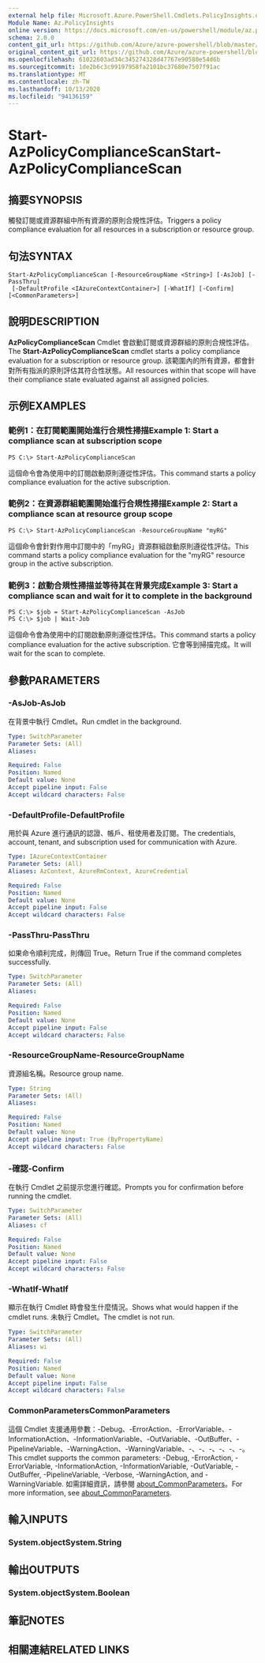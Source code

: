 ```yaml
---
external help file: Microsoft.Azure.PowerShell.Cmdlets.PolicyInsights.dll-Help.xml
Module Name: Az.PolicyInsights
online version: https://docs.microsoft.com/en-us/powershell/module/az.policyinsights/start-azpolicycompliancescan
schema: 2.0.0
content_git_url: https://github.com/Azure/azure-powershell/blob/master/src/PolicyInsights/PolicyInsights/help/Start-AzPolicyComplianceScan.md
original_content_git_url: https://github.com/Azure/azure-powershell/blob/master/src/PolicyInsights/PolicyInsights/help/Start-AzPolicyComplianceScan.md
ms.openlocfilehash: 61022603ad34c345274328d47767e90580e54d6b
ms.sourcegitcommit: 1de2b6c3c99197958fa2101bc37680e7507f91ac
ms.translationtype: MT
ms.contentlocale: zh-TW
ms.lasthandoff: 10/13/2020
ms.locfileid: "94136159"
---
```

# <span data-ttu-id="0ef6b-101">Start-AzPolicyComplianceScan</span><span class="sxs-lookup"><span data-stu-id="0ef6b-101">Start-AzPolicyComplianceScan</span></span>

## <span data-ttu-id="0ef6b-102">摘要</span><span class="sxs-lookup"><span data-stu-id="0ef6b-102">SYNOPSIS</span></span>
<span data-ttu-id="0ef6b-103">觸發訂閱或資源群組中所有資源的原則合規性評估。</span><span class="sxs-lookup"><span data-stu-id="0ef6b-103">Triggers a policy compliance evaluation for all resources in a subscription or resource group.</span></span>

## <span data-ttu-id="0ef6b-104">句法</span><span class="sxs-lookup"><span data-stu-id="0ef6b-104">SYNTAX</span></span>

```
Start-AzPolicyComplianceScan [-ResourceGroupName <String>] [-AsJob] [-PassThru]
 [-DefaultProfile <IAzureContextContainer>] [-WhatIf] [-Confirm] [<CommonParameters>]
```

## <span data-ttu-id="0ef6b-105">說明</span><span class="sxs-lookup"><span data-stu-id="0ef6b-105">DESCRIPTION</span></span>
<span data-ttu-id="0ef6b-106">**AzPolicyComplianceScan** Cmdlet 會啟動訂閱或資源群組的原則合規性評估。</span><span class="sxs-lookup"><span data-stu-id="0ef6b-106">The **Start-AzPolicyComplianceScan** cmdlet starts a policy compliance evaluation for a subscription or resource group.</span></span> <span data-ttu-id="0ef6b-107">該範圍內的所有資源，都會針對所有指派的原則評估其符合性狀態。</span><span class="sxs-lookup"><span data-stu-id="0ef6b-107">All resources within that scope will have their compliance state evaluated against all assigned policies.</span></span>

## <span data-ttu-id="0ef6b-108">示例</span><span class="sxs-lookup"><span data-stu-id="0ef6b-108">EXAMPLES</span></span>

### <span data-ttu-id="0ef6b-109">範例1：在訂閱範圍開始進行合規性掃描</span><span class="sxs-lookup"><span data-stu-id="0ef6b-109">Example 1: Start a compliance scan at subscription scope</span></span>
```
PS C:\> Start-AzPolicyComplianceScan
```

<span data-ttu-id="0ef6b-110">這個命令會為使用中的訂閱啟動原則遵從性評估。</span><span class="sxs-lookup"><span data-stu-id="0ef6b-110">This command starts a policy compliance evaluation for the active subscription.</span></span>

### <span data-ttu-id="0ef6b-111">範例2：在資源群組範圍開始進行合規性掃描</span><span class="sxs-lookup"><span data-stu-id="0ef6b-111">Example 2: Start a compliance scan at resource group scope</span></span>
```
PS C:\> Start-AzPolicyComplianceScan -ResourceGroupName "myRG"
```

<span data-ttu-id="0ef6b-112">這個命令會針對作用中訂閱中的「myRG」資源群組啟動原則遵從性評估。</span><span class="sxs-lookup"><span data-stu-id="0ef6b-112">This command starts a policy compliance evaluation for the "myRG" resource group in the active subscription.</span></span>

### <span data-ttu-id="0ef6b-113">範例3：啟動合規性掃描並等待其在背景完成</span><span class="sxs-lookup"><span data-stu-id="0ef6b-113">Example 3: Start a compliance scan and wait for it to complete in the background</span></span>
```
PS C:\> $job = Start-AzPolicyComplianceScan -AsJob
PS C:\> $job | Wait-Job
```

<span data-ttu-id="0ef6b-114">這個命令會為使用中的訂閱啟動原則遵從性評估。</span><span class="sxs-lookup"><span data-stu-id="0ef6b-114">This command starts a policy compliance evaluation for the active subscription.</span></span> <span data-ttu-id="0ef6b-115">它會等到掃描完成。</span><span class="sxs-lookup"><span data-stu-id="0ef6b-115">It will wait for the scan to complete.</span></span>

## <span data-ttu-id="0ef6b-116">參數</span><span class="sxs-lookup"><span data-stu-id="0ef6b-116">PARAMETERS</span></span>

### <span data-ttu-id="0ef6b-117">-AsJob</span><span class="sxs-lookup"><span data-stu-id="0ef6b-117">-AsJob</span></span>
<span data-ttu-id="0ef6b-118">在背景中執行 Cmdlet。</span><span class="sxs-lookup"><span data-stu-id="0ef6b-118">Run cmdlet in the background.</span></span>

```yaml
Type: SwitchParameter
Parameter Sets: (All)
Aliases:

Required: False
Position: Named
Default value: None
Accept pipeline input: False
Accept wildcard characters: False
```

### <span data-ttu-id="0ef6b-119">-DefaultProfile</span><span class="sxs-lookup"><span data-stu-id="0ef6b-119">-DefaultProfile</span></span>
<span data-ttu-id="0ef6b-120">用於與 Azure 進行通訊的認證、帳戶、租使用者及訂閱。</span><span class="sxs-lookup"><span data-stu-id="0ef6b-120">The credentials, account, tenant, and subscription used for communication with Azure.</span></span>

```yaml
Type: IAzureContextContainer
Parameter Sets: (All)
Aliases: AzContext, AzureRmContext, AzureCredential

Required: False
Position: Named
Default value: None
Accept pipeline input: False
Accept wildcard characters: False
```

### <span data-ttu-id="0ef6b-121">-PassThru</span><span class="sxs-lookup"><span data-stu-id="0ef6b-121">-PassThru</span></span>
<span data-ttu-id="0ef6b-122">如果命令順利完成，則傳回 True。</span><span class="sxs-lookup"><span data-stu-id="0ef6b-122">Return True if the command completes successfully.</span></span>

```yaml
Type: SwitchParameter
Parameter Sets: (All)
Aliases:

Required: False
Position: Named
Default value: None
Accept pipeline input: False
Accept wildcard characters: False
```

### <span data-ttu-id="0ef6b-123">-ResourceGroupName</span><span class="sxs-lookup"><span data-stu-id="0ef6b-123">-ResourceGroupName</span></span>
<span data-ttu-id="0ef6b-124">資源組名稱。</span><span class="sxs-lookup"><span data-stu-id="0ef6b-124">Resource group name.</span></span>

```yaml
Type: String
Parameter Sets: (All)
Aliases:

Required: False
Position: Named
Default value: None
Accept pipeline input: True (ByPropertyName)
Accept wildcard characters: False
```

### <span data-ttu-id="0ef6b-125">-確認</span><span class="sxs-lookup"><span data-stu-id="0ef6b-125">-Confirm</span></span>
<span data-ttu-id="0ef6b-126">在執行 Cmdlet 之前提示您進行確認。</span><span class="sxs-lookup"><span data-stu-id="0ef6b-126">Prompts you for confirmation before running the cmdlet.</span></span>

```yaml
Type: SwitchParameter
Parameter Sets: (All)
Aliases: cf

Required: False
Position: Named
Default value: None
Accept pipeline input: False
Accept wildcard characters: False
```

### <span data-ttu-id="0ef6b-127">-WhatIf</span><span class="sxs-lookup"><span data-stu-id="0ef6b-127">-WhatIf</span></span>
<span data-ttu-id="0ef6b-128">顯示在執行 Cmdlet 時會發生什麼情況。</span><span class="sxs-lookup"><span data-stu-id="0ef6b-128">Shows what would happen if the cmdlet runs.</span></span>
<span data-ttu-id="0ef6b-129">未執行 Cmdlet。</span><span class="sxs-lookup"><span data-stu-id="0ef6b-129">The cmdlet is not run.</span></span>

```yaml
Type: SwitchParameter
Parameter Sets: (All)
Aliases: wi

Required: False
Position: Named
Default value: None
Accept pipeline input: False
Accept wildcard characters: False
```

### <span data-ttu-id="0ef6b-130">CommonParameters</span><span class="sxs-lookup"><span data-stu-id="0ef6b-130">CommonParameters</span></span>
<span data-ttu-id="0ef6b-131">這個 Cmdlet 支援通用參數：-Debug、-ErrorAction、-ErrorVariable、-InformationAction、-InformationVariable、-OutVariable、-OutBuffer、-PipelineVariable、-WarningAction、-WarningVariable、-、-、-、-、-、-。</span><span class="sxs-lookup"><span data-stu-id="0ef6b-131">This cmdlet supports the common parameters: -Debug, -ErrorAction, -ErrorVariable, -InformationAction, -InformationVariable, -OutVariable, -OutBuffer, -PipelineVariable, -Verbose, -WarningAction, and -WarningVariable.</span></span> <span data-ttu-id="0ef6b-132">如需詳細資訊，請參閱 [about_CommonParameters](http://go.microsoft.com/fwlink/?LinkID=113216)。</span><span class="sxs-lookup"><span data-stu-id="0ef6b-132">For more information, see [about_CommonParameters](http://go.microsoft.com/fwlink/?LinkID=113216).</span></span>

## <span data-ttu-id="0ef6b-133">輸入</span><span class="sxs-lookup"><span data-stu-id="0ef6b-133">INPUTS</span></span>

### <span data-ttu-id="0ef6b-134">System.object</span><span class="sxs-lookup"><span data-stu-id="0ef6b-134">System.String</span></span>

## <span data-ttu-id="0ef6b-135">輸出</span><span class="sxs-lookup"><span data-stu-id="0ef6b-135">OUTPUTS</span></span>

### <span data-ttu-id="0ef6b-136">System.object</span><span class="sxs-lookup"><span data-stu-id="0ef6b-136">System.Boolean</span></span>

## <span data-ttu-id="0ef6b-137">筆記</span><span class="sxs-lookup"><span data-stu-id="0ef6b-137">NOTES</span></span>

## <span data-ttu-id="0ef6b-138">相關連結</span><span class="sxs-lookup"><span data-stu-id="0ef6b-138">RELATED LINKS</span></span>
